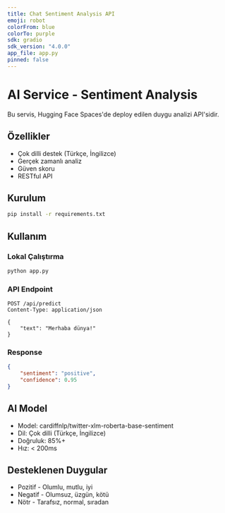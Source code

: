 ```yaml
---
title: Chat Sentiment Analysis API
emoji: robot
colorFrom: blue
colorTo: purple
sdk: gradio
sdk_version: "4.0.0"
app_file: app.py
pinned: false
---
```


# AI Service - Sentiment Analysis

Bu servis, Hugging Face Spaces'de deploy edilen duygu analizi API'sidir.

## Özellikler

- Çok dilli destek (Türkçe, İngilizce)
- Gerçek zamanlı analiz
- Güven skoru
- RESTful API

## Kurulum

```bash
pip install -r requirements.txt
```

## Kullanım

### Lokal Çalıştırma
```bash
python app.py
```

### API Endpoint
```
POST /api/predict
Content-Type: application/json

{
    "text": "Merhaba dünya!"
}
```

### Response
```json
{
    "sentiment": "positive",
    "confidence": 0.95
}
```

## AI Model

- Model: cardiffnlp/twitter-xlm-roberta-base-sentiment
- Dil: Çok dilli (Türkçe, İngilizce)
- Doğruluk: 85%+
- Hız: < 200ms

## Desteklenen Duygular

- Pozitif - Olumlu, mutlu, iyi
- Negatif - Olumsuz, üzgün, kötü  
- Nötr - Tarafsız, normal, sıradan
